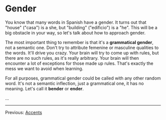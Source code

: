 # Gender

You know that many words in Spanish have a gender.
It turns out that "house" ("casa") is a she, but "building" ("edificio") is a "he".
This will be a big obstacle in your way, so let's talk about how to approach gender.

The most important thing to remember is that it's a <b>grammatical gender</b>, not a semantic one.
Don't try to attribute femenine or masculine qualities to the words. It'll drive you crazy.
Your brain will try to come up with rules, but there are no such rules, as it's really arbitrary.
Your brain will then encounter a lot of exceptions for those made up rules.
That's exactly the mess we want to avoid when learning.

For all purposes, grammatical gender could be called with any other random word.
It's not a semantic inflection, just a grammatical one, it has no meaning.
Let's call it <b>bender</b> or <b>ender</b>.

...

---

Previous: [Accents](accents.html)
